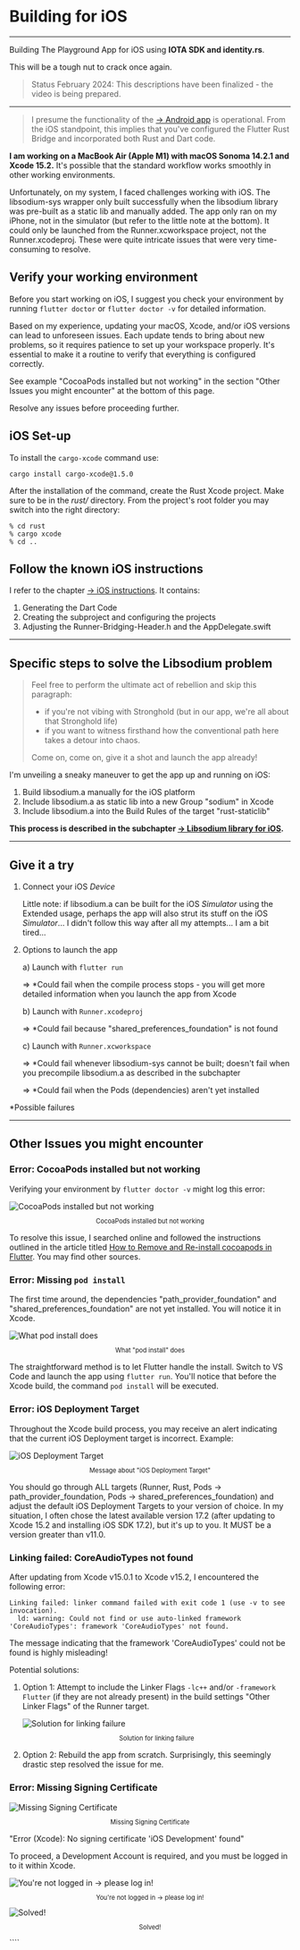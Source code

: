 # Building for iOS

---

Building The Playground App for iOS using **IOTA SDK and identity.rs**.

This will be a tough nut to crack once again.

> Status February 2024: This descriptions have been finalized - the video is being prepared.

---

> I presume the functionality of the [-> Android app](../building-for-android.md) is operational. From the iOS standpoint, this implies that you've configured the Flutter Rust Bridge and incorporated both Rust and Dart code.

**I am working on a MacBook Air (Apple M1) with macOS Sonoma 14.2.1 and Xcode 15.2.** It's possible that the standard workflow works smoothly in other working environments.

Unfortunately, on my system, I faced challenges working with iOS. The libsodium-sys wrapper only built successfully when the libsodium library was pre-built as a static lib and manually added. The app only ran on my iPhone, not in the simulator (but refer to the little note at the bottom). It could only be launched from the Runner.xcworkspace project, not the Runner.xcodeproj. These were quite intricate issues that were very time-consuming to resolve.

## Verify your working environment

Before you start working on iOS, I suggest you check your environment by running `flutter doctor` or `flutter doctor -v` for detailed information.

Based on my experience, updating your macOS, Xcode, and/or iOS versions can lead to unforeseen issues. Each update tends to bring about new problems, so it requires patience to set up your workspace properly. It's essential to make it a routine to verify that everything is configured correctly.

See example "CocoaPods installed but not working" in the section "Other Issues you might encounter" at the bottom of this page.

Resolve any issues before proceeding further.

## iOS Set-up

To install the `cargo-xcode` command use:

```
cargo install cargo-xcode@1.5.0
```

After the installation of the command, create the Rust Xcode project. Make sure to be in the _rust/_ directory. From the project's root folder you may switch into the right directory:

```
% cd rust
% cargo xcode
% cd ..
```

## Follow the known iOS instructions

I refer to the chapter [-> iOS instructions](../../building-without-iota/flutter-and-rust/frb-example-app/ios-instructions.md). It contains:

1. Generating the Dart Code
2. Creating the subproject and configuring the projects
3. Adjusting the Runner-Bridging-Header.h and the AppDelegate.swift

---

## Specific steps to solve the Libsodium problem

> Feel free to perform the ultimate act of rebellion and skip this paragraph:
>
> - if you're not vibing with Stronghold (but in our app, we're all about that Stronghold life)
> - if you want to witness firsthand how the conventional path here takes a detour into chaos.
>
> Come on, come on, give it a shot and launch the app already!

I'm unveiling a sneaky maneuver to get the app up and running on iOS:

1. Build libsodium.a manually for the iOS platform
2. Include libsodium.a as static lib into a new Group "sodium" in Xcode
3. Include libsodium.a into the Build Rules of the target "rust-staticlib"

**This process is described in the subchapter [-> Libsodium library for iOS](./libsodium.md).**

---

## Give it a try

1. Connect your iOS _Device_

   Little note: if libsodium.a can be built for the iOS _Simulator_ using the Extended usage, perhaps the app will also strut its stuff on the iOS _Simulator_... I didn't follow this way after all my attempts... I am a bit tired...

2. Options to launch the app

   a) Launch with `flutter run`

   => \*Could fail when the compile process stops - you will get more detailed information when you launch the app from Xcode

   b) Launch with `Runner.xcodeproj`

   => \*Could fail because "shared_preferences_foundation" is not found

   c) Launch with `Runner.xcworkspace`

   => \*Could fail whenever libsodium-sys cannot be built; doesn't fail when you precompile libsodium.a as described in the subchapter

   => \*Could fail when the Pods (dependencies) aren't yet installed

\*Possible failures

---

## Other Issues you might encounter

### Error: CocoaPods installed but not working

Verifying your environment by `flutter doctor -v` might log this error:

<figure style="margin:0;"><img src="../../assets/ios_iota-sdk/example-problem-cocoapods.png" alt="CocoaPods installed but not working"><figcaption style="font-size: 0.8em;text-align:center;"><p>CocoaPods installed but not working</p></figcaption></figure>

To resolve this issue, I searched online and followed the instructions outlined in the article titled [How to Remove and Re-install cocoapods in Flutter](https://myatminlu.medium.com/how-to-remove-and-re-install-cocoapods-d9f434dd8eca). You may find other sources.

### Error: Missing `pod install`

The first time around, the dependencies "path_provider_foundation" and "shared_preferences_foundation" are not yet installed. You will notice it in Xcode.

<figure style="margin:0;"><img src="../../assets/ios_iota-sdk/pod-install.png" alt="What pod install does"><figcaption style="font-size: 0.8em;text-align:center;"><p>What "pod install" does</p></figcaption></figure>

The straightforward method is to let Flutter handle the install. Switch to VS Code and launch the app using `flutter run`. You'll notice that before the Xcode build, the command `pod install` will be executed.

### Error: iOS Deployment Target

Throughout the Xcode build process, you may receive an alert indicating that the current iOS Deployment target is incorrect. Example:

<figure style="margin:0;"><img src="../../assets/ios_iota-sdk/problem-ios-deployment-target.png" alt="iOS Deployment Target"><figcaption style="font-size: 0.8em;text-align:center;"><p>Message about "iOS Deployment Target"</p></figcaption></figure>

You should go through ALL targets (Runner, Rust, Pods -> path_provider_foundation, Pods -> shared_preferences_foundation) and adjust the default iOS Deployment Targets to your version of choice. In my situation, I often chose the latest available version 17.2 (after updating to Xcode 15.2 and installing iOS SDK 17.2), but it's up to you. It MUST be a version greater than v11.0.

### Linking failed: CoreAudioTypes not found

After updating from Xcode v15.0.1 to Xcode v15.2, I encountered the following error:

```
Linking failed: linker command failed with exit code 1 (use -v to see invocation).
  ld: warning: Could not find or use auto-linked framework 'CoreAudioTypes': framework 'CoreAudioTypes' not found.
```

The message indicating that the framework 'CoreAudioTypes' could not be found is highly misleading!

Potential solutions:

1. Option 1: Attempt to include the Linker Flags `-lc++` and/or `-framework Flutter` (if they are not already present) in the build settings "Other Linker Flags" of the Runner target.

   <figure style="margin:0;"><img src="../../assets/ios_iota-sdk/solution-core-audio-types.png" alt="Solution for linking failure"><figcaption style="font-size: 0.8em;text-align:center;"><p>Solution for linking failure</p></figcaption></figure>

2. Option 2: Rebuild the app from scratch. Surprisingly, this seemingly drastic step resolved the issue for me.

### Error: Missing Signing Certificate

<figure style="margin:0;"><img src="../../assets/ios_iota-sdk/missing-signing-certificate.png" alt="Missing Signing Certificate"><figcaption style="font-size: 0.8em;text-align:center;"><p>Missing Signing Certificate</p></figcaption></figure>

"Error (Xcode): No signing certificate 'iOS Development' found"

To proceed, a Development Account is required, and you must be logged in to it within Xcode.

<figure style="margin:0;"><img src="../../assets/ios_iota-sdk/step1.png" alt="You're not logged in -> please log in!"><figcaption style="font-size: 0.8em;text-align:center;"><p>You're not logged in -> please log in!</p></figcaption></figure>

<figure style="margin:0;"><img src="../../assets/ios_iota-sdk/step2.png" alt="Solved!"><figcaption style="font-size: 0.8em;text-align:center;"><p>Solved!</p></figcaption></figure>
````
